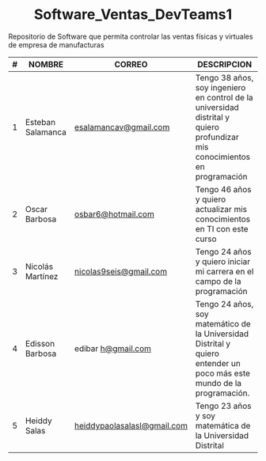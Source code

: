﻿
<h1 align="center"> Software_Ventas_DevTeams1 </h1>
Repositorio de Software que permita controlar las ventas físicas y virtuales de empresa de manufacturas



| # | NOMBRE | CORREO | DESCRIPCION |
|---|---|---|---|
| 1 | Esteban Salamanca | esalamancav@gmail.com | Tengo 38 años, soy ingeniero en control de la universidad distrital y quiero profundizar mis conocimientos en programación |
| 2 | Oscar Barbosa     | osbar6@hotmail.com    | Tengo 46 años y quiero actualizar mis conocimientos en TI con este curso         |
| 3 | Nicolás Martínez  | nicolas9seis@gmail.com| Tengo 24 años y quiero iniciar mi carrera en el campo de la programación         |
| 4 | Edisson Barbosa   | edibar h@gmail.com     | Tengo 24 años, soy matemático de la Universidad Distrital y quiero entender un poco más este mundo de la programación.     |
| 5 | Heiddy Salas   | heiddypaolasalasl@gmail.com     | Tengo 23 años y soy matemática de la Universidad Distrital      |
